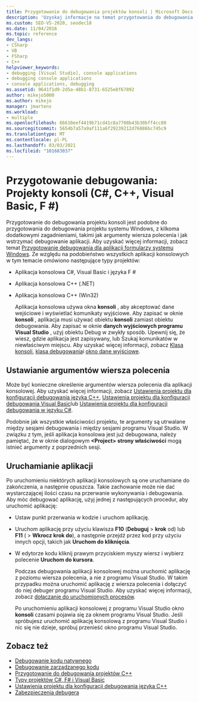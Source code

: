 ```yaml
---
title: Przygotowanie do debugowania projektów konsoli | Microsoft Docs
description: 'Uzyskaj informacje na temat przygotowania do debugowania projektów konsolowych (C#, C++, Visual Basic, F #) w programie Visual Studio.'
ms.custom: SEO-VS-2020, seodec18
ms.date: 11/04/2016
ms.topic: reference
dev_langs:
- CSharp
- VB
- FSharp
- C++
helpviewer_keywords:
- debugging [Visual Studio], console applications
- debugging console applications
- console applications, debugging
ms.assetid: 9641f1d9-2d5a-48b1-8731-6525e8f67892
author: mikejo5000
ms.author: mikejo
manager: jmartens
ms.workload:
- multiple
ms.openlocfilehash: 66610eef4419b71cd41c8a7708b43b30bff4cc80
ms.sourcegitcommit: 5654b7a57a9af111a6f29239212d76086bc745c9
ms.translationtype: MT
ms.contentlocale: pl-PL
ms.lasthandoff: 03/03/2021
ms.locfileid: "101683037"
---
```

# <a name="debugging-preparation-console-projects-c-c-visual-basic-f"></a>Przygotowanie debugowania: Projekty konsoli (C#, C++, Visual Basic, F #)

Przygotowanie do debugowania projektu konsoli jest podobne do przygotowania do debugowania projektu systemu Windows, z kilkoma dodatkowymi zagadnieniami, takimi jak argumenty wiersza polecenia i jak wstrzymać debugowanie aplikacji. Aby uzyskać więcej informacji, zobacz temat [Przygotowanie debugowania dla aplikacji formularzy systemu Windows](../debugger/debugging-preparation-windows-forms-applications.md). Ze względu na podobieństwo wszystkich aplikacji konsolowych w tym temacie omówiono następujące typy projektów:

- Aplikacja konsolowa C#, Visual Basic i języka F #

- Aplikacja konsolowa C++ (.NET)

- Aplikacja konsolowa C++ (Win32)

  Aplikacja konsolowa używa okna **konsoli** , aby akceptować dane wejściowe i wyświetlać komunikaty wyjściowe. Aby zapisać w oknie **konsoli** , aplikacja musi używać obiektu **konsoli** zamiast obiektu debugowania. Aby zapisać w oknie **danych wyjściowych programu Visual Studio** , użyj obiektu Debug w zwykły sposób. Upewnij się, że wiesz, gdzie aplikacja jest zapisywany, lub Szukaj komunikatów w niewłaściwym miejscu. Aby uzyskać więcej informacji, zobacz [Klasa konsoli](/dotnet/api/system.console), [klasa debugowania](/dotnet/api/system.diagnostics.debug)i [okno dane wyjściowe](../ide/reference/output-window.md).

## <a name="set-command-line-arguments"></a>Ustawianie argumentów wiersza polecenia

Może być konieczne określenie argumentów wiersza polecenia dla aplikacji konsolowej. Aby uzyskać więcej informacji, zobacz [Ustawienia projektu dla konfiguracji debugowania języka C++](../debugger/project-settings-for-a-cpp-debug-configuration.md), [Ustawienia projektu dla konfiguracji debugowania Visual Basic](../debugger/project-settings-for-a-visual-basic-debug-configuration.md)lub [Ustawienia projektu dla konfiguracji debugowania w języku C#](../debugger/project-settings-for-csharp-debug-configurations.md).

Podobnie jak wszystkie właściwości projektu, te argumenty są utrwalane między sesjami debugowania i między sesjami programu Visual Studio. W związku z tym, jeśli aplikacja konsolowa jest już debugowana, należy pamiętać, że w oknie dialogowym **\<Project> strony właściwości** mogą istnieć argumenty z poprzednich sesji.

## <a name="start-the-application"></a>Uruchamianie aplikacji

 Po uruchomieniu niektórych aplikacji konsolowych są one uruchamiane do zakończenia, a następnie opuszcza. Takie zachowanie może nie dać wystarczającej ilości czasu na przerwanie wykonywania i debugowania. Aby móc debugować aplikację, użyj jednej z następujących procedur, aby uruchomić aplikację:

- Ustaw punkt przerwania w kodzie i uruchom aplikację.

- Uruchom aplikację przy użyciu klawisza **F10** (**Debuguj**  >  **krok** od) lub **F11** (  >  **Wkrocz krok do**), a następnie przejdź przez kod przy użyciu innych opcji, takich jak **Uruchom do kliknięcia**.

- W edytorze kodu kliknij prawym przyciskiem myszy wiersz i wybierz polecenie **Uruchom do kursora**.

  Podczas debugowania aplikacji konsolowej można uruchomić aplikację z poziomu wiersza polecenia, a nie z programu Visual Studio. W takim przypadku można uruchomić aplikację z wiersza polecenia i dołączyć do niej debuger programu Visual Studio. Aby uzyskać więcej informacji, zobacz [dołączanie do uruchomionych procesów](../debugger/attach-to-running-processes-with-the-visual-studio-debugger.md).

  Po uruchomieniu aplikacji konsolowej z programu Visual Studio okno **konsoli** czasami pojawia się za oknem programu Visual Studio. Jeśli spróbujesz uruchomić aplikację konsolową z programu Visual Studio i nic się nie dzieje, spróbuj przenieść okno programu Visual Studio.

## <a name="see-also"></a>Zobacz też
- [Debugowanie kodu natywnego](../debugger/debugging-native-code.md)
- [Debugowanie zarządzanego kodu](../debugger/debugging-managed-code.md)
- [Przygotowanie do debugowania projektów C++](../debugger/debugging-preparation-visual-cpp-project-types.md)
- [Typy projektów C#, F# i Visual Basic](../debugger/debugging-preparation-csharp-f-hash-and-visual-basic-project-types.md)
- [Ustawienia projektu dla konfiguracji debugowania języka C++](../debugger/project-settings-for-a-cpp-debug-configuration.md)
- [Zabezpieczenia debugera](../debugger/debugger-security.md)